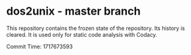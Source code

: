# dos2unix - master branch

This repository contains the frozen state of the repository.
Its history is cleared. It is used only for static code
analysis with Codacy.

Commit Time: 1717673593